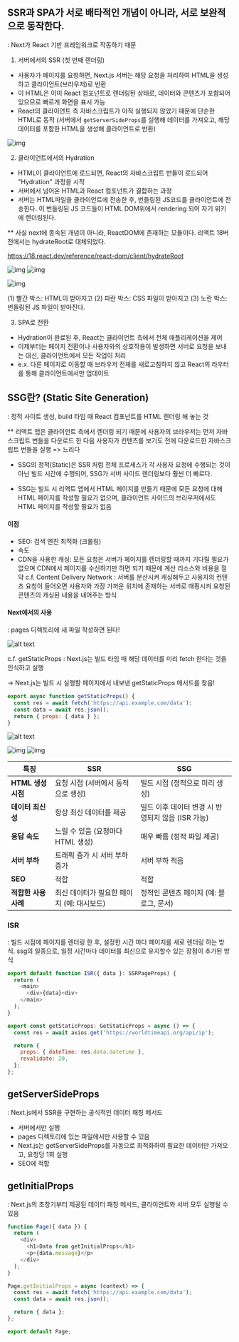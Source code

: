 ## SSR과 SPA가 서로 배타적인 개념이 아니라, 서로 보완적으로 동작한다.
: Next가 React 기반 프레임워크로 작동하기 때문

1. 서버에서의 SSR (첫 번째 렌더링)
- 사용자가 페이지를 요청하면, Next.js 서버는 해당 요청을 처리하여 HTML을 생성하고 클라이언트(브라우저)로 반환
- 이 HTML은 이미 React 컴포넌트로 렌더링된 상태로, 데이터와 콘텐츠가 포함되어 있으므로 빠르게 화면을 표시 가능
- React의 클라이언트 측 자바스크립트가 아직 실행되지 않았기 때문에 단순한 HTML로 동작
(서버에서 `getServerSideProps`를 실행해 데이터를 가져오고, 해당 데이터를 포함한 HTML을 생성해 클라이언트로 반환)


![img](./assets/image-4-1.png)

2. 클라이언트에서의 Hydration
- HTML이 클라이언트에 로드되면, React의 자바스크립트 번들이 로드되어 "Hydration" 과정을 시작
- 서버에서 넘어온 HTML과 React 컴포넌트가 결합하는 과정
- 서버는 HTML파일을 클라이언트에 전송한 후, 번들링된 JS코드를 클라이언트에 전송한다. 이 번들링된 JS 코드들이 HTML DOM위에서 rendering 되어 자기 위키에 렌더링된다.

** 사실 next에 종속된 개념이 아니라, ReactDOM에 존재하는 모듈이다. 
리액트 18버전에서는 hydrateRoot로 대체되었다.

https://18.react.dev/reference/react-dom/client/hydrateRoot 


![img](./assets/image-4-3.png)
![img](./assets/image-4-4.png)

![img](./assets/image-4-2.png)

(1) 빨간 박스: HTML이 받아지고
(2) 파란 박스: CSS 파일이 받아지고
(3) 노란 박스: 번들링된 JS 파일이 받아진다.

3. SPA로 전환
- Hydration이 완료된 후, React는 클라이언트 측에서 전체 애플리케이션을 제어
- 이제부터는 페이지 전환이나 사용자와의 상호작용이 발생하면 서버로 요청을 보내는 대신, 클라이언트에서 모든 작업이 처리
- e.x. 다른 페이지로 이동할 때 브라우저 전체를 새로고침하지 않고 React의 라우터를 통해 클라이언트에서만 업데이트








## SSG란? (Static Site Generation)
: 정적 사이트 생성, build 타임 때 React 컴포넌트를 HTML 렌더링 해 놓는 것

** 리액트 앱은 클라이언트 측에서 렌더링 되기 때문에 
사용자의 브라우저는 먼저 자바스크립트 번들을 다운로드 한 다음 사용자가 컨텐츠를 보기도 전에 다운로드한 자바스크립트 번들을 실행 => 느리다

- SSG의 정적(Static)은 SSR 처럼 전체 프로세스가 각 사용자 요청에 수행되는 것이 아닌 빌드 시간에 수행되어, SSG가 서버 사이드 렌더링보다 훨씬 더 빠르다.

- SSG는 빌드 시 리액트 앱에서 HTML 페이지를 만들기 때문에 모든 요청에 대해 HTML 페이지를 작성할 필요가 없으며, 클라이언트 사이드의 브라우저에서도 HTML 페이지를 작성할 필요가 없음

#### 이점
- SEO: 검색 엔진 최적화 (크롤링)
- 속도
- CDN을 사용한 캐싱: 모든 요청은 서버가 페이지를 렌더링할 때까지 기다릴 필요가 없으며 CDN에서 페이지를 수신하기만 하면 되기 때문에 계산 리소스와 비용을 절약
c.f. Content Delivery Network : 서버를 분산시켜 캐싱해두고 사용자의 컨텐츠 요청이 들어오면 사용자와 가장 가까운 위치에 존재하는 서버로 매핑시켜 요청된 콘텐츠의 캐싱된 내용을 내어주는 방식


#### Next에서의 사용
: pages 디렉토리에 새 파일 작성하면 된다!

![alt text](image-1.png)

c.f. getStaticProps : Next.js는 빌드 타임 때 해당 데이터를 미리 fetch 한다는 것을 인식하고 실행

-> Next.js는 빌드 시 실행할 페이지에서 내보낸 getStaticProps 메서드를 찾음!

```javascript
export async function getStaticProps() {
  const res = await fetch('https://api.example.com/data');
  const data = await res.json();
  return { props: { data } };
}

```

![alt text](image.png)


![img](./assets/image-4-5.png)
![img](./assets/image-4-6.png)

| **특징**              | **SSR**                                         | **SSG**                                         |
|-----------------------|------------------------------------------------|------------------------------------------------|
| **HTML 생성 시점**     | 요청 시점 (서버에서 동적으로 생성)              | 빌드 시점 (정적으로 미리 생성)                 |
| **데이터 최신성**      | 항상 최신 데이터를 제공                         | 빌드 이후 데이터 변경 시 반영되지 않음 (ISR 가능) |
| **응답 속도**          | 느릴 수 있음 (요청마다 HTML 생성)               | 매우 빠름 (정적 파일 제공)                     |
| **서버 부하**          | 트래픽 증가 시 서버 부하 증가                    | 서버 부하 적음                                 |
| **SEO**               | 적합                                           | 적합                                           |
| **적합한 사용 사례**   | 최신 데이터가 필요한 페이지 (예: 대시보드)       | 정적인 콘텐츠 페이지 (예: 블로그, 문서)         |




### ISR
: 빌드 시점에 페이지를 렌더링 한 후, 설정한 시간 마다 페이지를 새로 렌더링 하는 방식. ssg의 일종으로, 일정 시간마다 데이터를 최신으로 유지할수 있는 장점이 추가된 방식

```javascript
export default function ISR({ data }: SSRPageProps) {
  return (
    <main>
      <div>{data}<div>
    </main>
  );
}

export const getStaticProps: GetStaticProps = async () => {
  const res = await axios.get('https://worldtimeapi.org/api/ip');

  return {
    props: { dateTime: res.data.datetime },
    revalidate: 20,
  };
};
```




## getServerSideProps
: Next.js에서 SSR을 구현하는 공식적인 데이터 패칭 메서드

- 서버에서만 실행
- pages 디렉토리에 있는 파일에서만 사용할 수 있음
- Next.js는 getServerSideProps를 자동으로 최적화하여 필요한 데이터만 가져오고, 요청당 1회 실행
- SEO에 적합


## getInitialProps
: Next.js의 초창기부터 제공된 데이터 패칭 메서드, 클라이언트와 서버 모두 실행될 수 있음

```javascript
function Page({ data }) {
  return (
    <div>
      <h1>Data from getInitialProps</h1>
      <p>{data.message}</p>
    </div>
  );
}

Page.getInitialProps = async (context) => {
  const res = await fetch('https://api.example.com/data');
  const data = await res.json();

  return { data };
};

export default Page;

```

